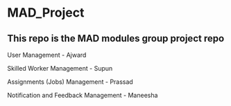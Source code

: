 # MAD_Project
## This repo is the MAD modules group project repo

User Management - Ajward

Skilled Worker Management - Supun

Assignments (Jobs) Management - Prassad

Notification and Feedback Management - Maneesha
